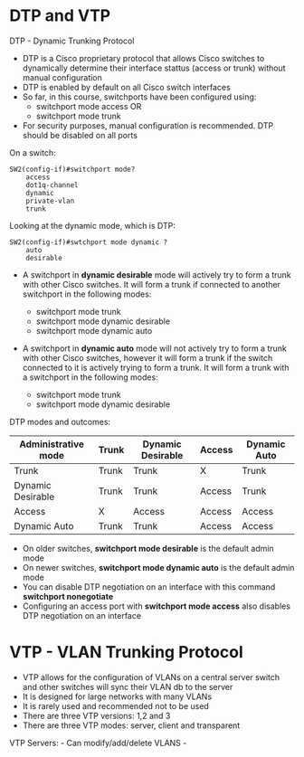 
# DTP and VTP

DTP - Dynamic Trunking Protocol

- DTP is a Cisco proprietary protocol that allows Cisco switches to dynamically determine their interface stattus (access or trunk) without manual configuration
- DTP is enabled by default on all Cisco switch interfaces
- So far, in this course, switchports have been configured using:
	- switchport mode access OR
	- switchport mode trunk
- For security purposes, manual configuration is recommended. DTP should be disabled on all ports

On a switch:
```
SW2(config-if)#switchport mode?
	access
	dot1q-channel
    dynamic
    private-vlan
    trunk
```

Looking at the dynamic mode, which is DTP:
```
SW2(config-if)#swtchport mode dynamic ?
	auto
	desirable
```

* A switchport in **dynamic desirable** mode will actively try to form a trunk with other Cisco switches. It will form a trunk if connected to another switchport in the following modes:
	* switchport mode trunk
	* switchport mode dynamic desirable
	* switchport mode dynamic auto


* A switchport in **dynamic auto** mode will not actively try to form a trunk with other Cisco switches, however it will form a trunk if the switch connected to it is actively trying to form a trunk. It will form a trunk with a switchport in the following modes:
	* switchport mode trunk
	* switchport mode dynamic desirable

DTP modes and outcomes:

| Administrative  mode | Trunk | Dynamic  Desirable | Access | Dynamic Auto |
|----------------------|-------|--------------------|--------|--------------|
| Trunk                | Trunk | Trunk              | X      | Trunk        |
| Dynamic Desirable    | Trunk | Trunk              | Access | Trunk        |
| Access               | X     | Access             | Access | Access       |
| Dynamic Auto         | Trunk | Trunk              | Access | Access       |

- On older switches, **switchport mode desirable** is the default admin mode
- On newer switches, **switchport mode dynamic auto** is the default admin mode
- You can disable DTP negotiation on an interface with this command **switchport nonegotiate**
- Configuring an access port with **switchport mode access** also disables DTP negotiation on an interface


# VTP - VLAN Trunking Protocol

- VTP allows for the configuration of VLANs on a central server switch and other switches will sync their VLAN db to the server
- It is designed for large networks with many VLANs
- It is rarely used and recommended not to be used
- There are three VTP versions: 1,2 and 3
- There are three VTP modes: server, client and transparent

VTP Servers:
	- Can modify/add/delete VLANS
	- 
